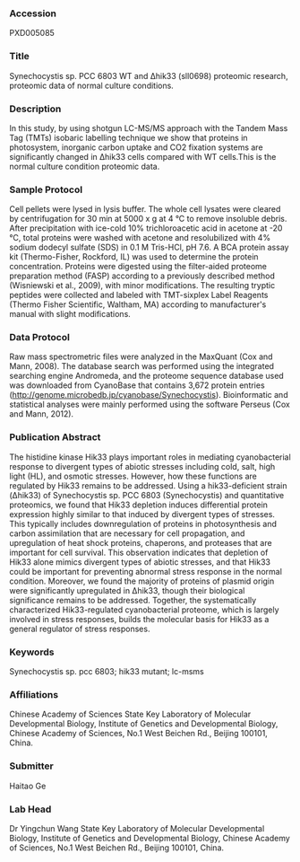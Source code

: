 ### Accession
PXD005085

### Title
Synechocystis sp. PCC 6803 WT and Δhik33 (sll0698) proteomic research, proteomic data of normal culture conditions.

### Description
In this study, by using shotgun LC-MS/MS approach with the Tandem Mass Tag (TMTs) isobaric labelling technique we show that proteins in photosystem, inorganic carbon uptake and CO2 fixation systems are significantly changed in Δhik33 cells compared with WT cells.This is the normal culture condition proteomic data.

### Sample Protocol
Cell pellets were lysed in lysis buffer. The whole cell lysates were cleared by centrifugation for 30 min at 5000 x g at 4 °C to remove insoluble debris. After precipitation with ice-cold 10% trichloroacetic acid in acetone at -20 °C, total proteins were washed with acetone and resolubilized with 4% sodium dodecyl sulfate (SDS) in 0.1 M Tris-HCl, pH 7.6. A BCA protein assay kit (Thermo-Fisher, Rockford, IL) was used to determine the protein concentration. Proteins were digested using the filter-aided proteome preparation method (FASP) according to a previously described method (Wisniewski et al., 2009), with minor modifications. The resulting tryptic peptides were collected and labeled with TMT-sixplex Label Reagents (Thermo Fisher Scientific, Waltham, MA) according to manufacturer's manual with slight modifications.

### Data Protocol
Raw mass spectrometric files were analyzed in the MaxQuant (Cox and Mann, 2008). The database search was performed using the integrated searching engine Andromeda, and the proteome sequence database used was downloaded from CyanoBase that contains 3,672 protein entries (http://genome.microbedb.jp/cyanobase/Synechocystis). Bioinformatic and statistical analyses were mainly performed using the software Perseus (Cox and Mann, 2012).

### Publication Abstract
The histidine kinase Hik33 plays important roles in mediating cyanobacterial response to divergent types of abiotic stresses including cold, salt, high light (HL), and osmotic stresses. However, how these functions are regulated by Hik33 remains to be addressed. Using a hik33-deficient strain (&#x394;hik33) of Synechocystis sp. PCC 6803 (Synechocystis) and quantitative proteomics, we found that Hik33 depletion induces differential protein expression highly similar to that induced by divergent types of stresses. This typically includes downregulation of proteins in photosynthesis and carbon assimilation that are necessary for cell propagation, and upregulation of heat shock proteins, chaperons, and proteases that are important for cell survival. This observation indicates that depletion of Hik33 alone mimics divergent types of abiotic stresses, and that Hik33 could be important for preventing abnormal stress response in the normal condition. Moreover, we found the majority of proteins of plasmid origin were significantly upregulated in &#x394;hik33, though their biological significance remains to be addressed. Together, the systematically characterized Hik33-regulated cyanobacterial proteome, which is largely involved in stress responses, builds the molecular basis for Hik33 as a general regulator of stress responses.

### Keywords
Synechocystis sp. pcc 6803; hik33 mutant; lc-msms

### Affiliations
Chinese Academy of Sciences
State Key Laboratory of Molecular Developmental Biology, Institute of Genetics and Developmental Biology, Chinese Academy of Sciences, No.1 West Beichen Rd., Beijing 100101, China.

### Submitter
Haitao Ge

### Lab Head
Dr Yingchun Wang
State Key Laboratory of Molecular Developmental Biology, Institute of Genetics and Developmental Biology, Chinese Academy of Sciences, No.1 West Beichen Rd., Beijing 100101, China.


